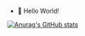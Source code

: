 - 👋 Hello World!  




[![Anurag's GitHub stats](https://github-readme-stats-lv-lifeng.vercel.app/api?username=Lv-Lifeng&count_private=true&show_icons=true&theme=graywhite&hide_border=true)](https://github.com/anuraghazra/github-readme-stats)  
<!---
[![Top Langs](https://github-readme-stats.vercel.app/api/top-langs/?username=Lv-Lifeng&layout=compact)](https://github.com/anuraghazra/github-readme-stats)
--->

<!---
Lv-lifeng/Lv-lifeng is a ✨ special ✨ repository because its `README.md` (this file) appears on your GitHub profile.
You can click the Preview link to take a look at your changes.
--->
